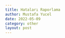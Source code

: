 ```yaml
---
title: Hataları Raporlama
author: Mustafa Yucel
date: 2022-05-09
category: other 
layout: post
---
```

